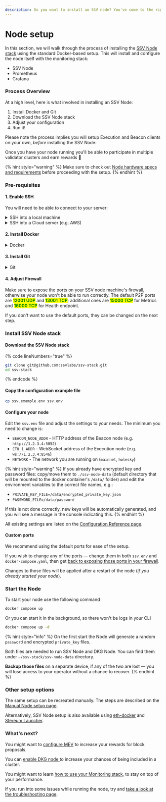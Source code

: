 ```yaml
---
description: So you want to install an SSV node? You've come to the right place!
---
```


# Node setup

In this section, we will walk through the process of installing the [SSV Node stack](https://github.com/ssvlabs/ssv-stack) using the standard Docker-based setup. This will install and configure the node itself with the monitoring stack:

* SSV Node
* Prometheus
* Grafana

### Process Overview

At a high level, here is what involved in installing an SSV Node:

1. Install Docker and Git
2. Download the SSV Node stack
3. Adjust your configuration
4. Run it!

Please note the process implies you will setup Execution and Beacon clients on your own, _before_ installing the SSV Node.&#x20;

Once you have your node running you'll be able to participate in multiple validator clusters and earn rewards 🥳

{% hint style="warning" %}
Make sure to check out [Node hardware specs and requirements](broken-reference) before proceeding with the setup.
{% endhint %}

### Pre-requisites

#### 1. Enable SSH

You will need to be able to connect to your server:

<details>

<summary>SSH into a local machine</summary>

Please refer to this guide from EthStaker community:

[https://docs.ethstaker.cc/ethstaker-knowledge-base/tutorials/connect-via-ssh](https://docs.ethstaker.cc/ethstaker-knowledge-base/tutorials/connect-via-ssh)

</details>

<details>

<summary>SSH into a Cloud server (e.g. AWS)</summary>

If you have generated an SSH key for your server or downloaded one from your Cloud hosting provider (e.g. AWS)

**Linux / Unix / MacOS**

```
cd ./{path to the folder to which the key pair file was downloaded}

chmod 400 {key pair file name}

ssh -i {key pair file name} ubuntu@{instance public IP you took from AWS}

```

**Windows**

```
cd /{path to the folder to which the key pair file was downloaded}

ssh -i {key pair file name} ubuntu@{instance public IP you took from AWS}
```

</details>

#### 2. Install Docker

<details>

<summary>Docker</summary>

In order to do so, please refer to [the official Docker documentation](https://docs.docker.com/engine/install/), and find the option that better fits your server configuration.

***

Docker needs `sudo`, which can be annoying to type every time. You can give Docker the needed permissions once and for all, if you wish [https://stackoverflow.com/questions/48957195/how-to-fix-docker-got-permission-denied-issue](https://stackoverflow.com/questions/48957195/how-to-fix-docker-got-permission-denied-issue)

***

**NOTE:**

In order to run the SSV Node, in a server, only Docker engine is necessary, you can still go ahead and install Docker Desktop, but it will not be necessary unless you plan to use the Graphical Interface.

</details>

#### 3. Install Git

<details>

<summary>Git</summary>

To install the latest stable version for your release of Debian/Ubuntu run `apt-get install git` in your command line.&#x20;

If your machine is using another Linux distribution, please use the [official Git documentation](https://git-scm.com/downloads/linux), and find the option that better fits your server configuration.

***

**NOTE:**

Git is needed to download the SSV Node stack on your machine.

</details>

#### 4. Adjust Firewall

Make sure to expose the ports on your SSV node machine's firewall, otherwise your node won't be able to run correctly. The default P2P ports are <mark style="color:green;">**12001 UDP**</mark> and <mark style="color:green;">**13001 TCP**</mark>; additional ones are <mark style="color:green;">**15000 TCP**</mark> for Metrics and <mark style="color:green;">**16000 TCP**</mark> for Health endpoint.

If you don't want to use the default ports, they can be changed on the next step.

### Install SSV Node stack

#### Download the SSV Node stack

{% code lineNumbers="true" %}
```bash
git clone git@github.com:ssvlabs/ssv-stack.git
cd ssv-stack
```
{% endcode %}

#### Copy the configuration example file

```bash
cp ssv.example.env ssv.env
```

#### Configure your node

Edit the `ssv.env` file and adjust the settings to your needs. The minimum you need to change is:

* `BEACON_NODE_ADDR` - HTTP address of the Beacon node (e.g. `http://1.2.3.4:5052`)
* `ETH_1_ADDR` - WebSocket address of the Execution node (e.g. `ws://1.2.3.4:8546`)
* `NETWORK` - The network you are running on (`mainnet`, `holesky`)

{% hint style="warning" %}
If you already have encrypted key and password files: copy/move them to `./ssv-node-data` (default directory that will be mounted to the docker container's `/data/` folder) and edit the environment variables to the correct file names, e.g.:

* `PRIVATE_KEY_FILE=/data/encrypted_private_key.json`
* `PASSWORD_FILE=/data/password`

If this is not done correctly, new keys will be automatically generated, and you will see a message in the console indicating this.
{% endhint %}

All existing settings are listed on the [Configuration Reference page](node-configuration-reference.md).

#### Custom ports

We recommend using the default ports for ease of the setup.&#x20;

If you wish to change any of the ports — change them in both `ssv.env` and `docker-compose.yaml`, then get [back to exposing those ports in your firewall](installation.md#id-4.-adjust-firewall).&#x20;

Changes to those files will be applied after a restart of the node (_if you already started your node_).

### Start the Node

To start your node use the following command

```bash
docker compose up
```

Or you can start it in the background, so there won't be logs in your CLI

```bash
docker compose up -d
```

{% hint style="info" %}
On the first start the Node will generate a random `password` and encrypted `private_key` files.&#x20;

Both files are needed to run SSV Node and DKG Node. You can find them under `~/ssv-stack/ssv-node-data` directory.&#x20;

**Backup those files** on a separate device, if any of the two are lost — you will lose access to your operator without a chance to recover.
{% endhint %}

### Other setup options

The same setup can be recreated manually. The steps are described on the [Manual Node setup page](installation/installation.md).

Alternatively, SSV Node setup is also available using [eth-docker](https://eth-docker.net/Support/SSV/) and [Stereum Launcher](https://stereum.net/).

### What's next?

You might want to [configure MEV](configuring-mev.md) to increase your rewards for block proposals.&#x20;

You can [enable DKG node ](enabling-dkg.md)to increase your chances of being included in a cluster.

You might want to learn [how to use your Monitoring stack](monitoring/monitoring.md), to stay on top of your performance.

If you run into some issues while running the node, try and [take a look at the troubleshooting page](maintenance/troubleshooting.md).
